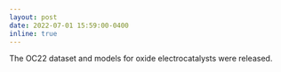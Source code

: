 ```yaml
---
layout: post
date: 2022-07-01 15:59:00-0400
inline: true
---
```


The OC22 dataset and models for oxide electrocatalysts were released. 
